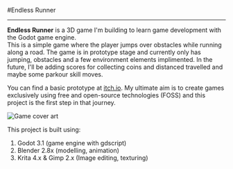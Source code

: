 #Endless Runner
***

**Endless Runner** is a 3D game I'm building to learn game development with the Godot game engine.  
This is a simple game where the player jumps over obstacles while running along a road. The game is in prototype stage and currently only has jumping, obstacles and a few environment elements implimented. In the future, I'll be adding scores for collecting coins and distanced travelled and maybe some parkour skill moves.

You can find a basic prototype at [itch.io](https://fireashfire.itch.io/endurance-runner). My ultimate aim is to create games exclusively using free and open-source technologies (FOSS) and this project is the first step in that journey.

![Game cover art](https://img.itch.zone/aW1nLzM2NDg5NzIucG5n/315x250%23c/DGfiZ3.png)

This project is built using:
1. Godot 3.1 (game engine with gdscript)
2. Blender 2.8x (modelling, animation)
3. Krita 4.x & Gimp 2.x (Image editing, texturing)